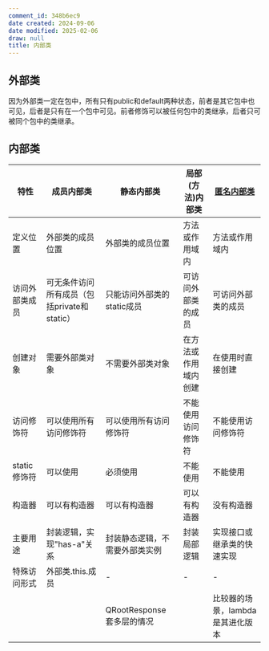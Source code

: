 ```yaml
---
comment_id: 348b6ec9
date created: 2024-09-06
date modified: 2025-02-06
draw: null
title: 内部类
---
```

## 外部类

因为外部类一定在包中，所有只有public和default两种状态，前者是其它包中也可见，后者是只有在一个包中可见。前者修饰可以被任何包中的类继承，后者只可被同个包中的类继承。

## 内部类

| 特性        | 成员内部类                        | 静态内部类                | 局部(方法)内部类  | [匿名内部类](匿名内部类.md)            |
| --------- | ---------------------------- | -------------------- | ---------- | -------------------- |
| 定义位置      | 外部类的成员位置                     | 外部类的成员位置             | 方法或作用域内    | 方法或作用域内              |
| 访问外部类成员   | 可无条件访问所有成员（包括private和static）| 只能访问外部类的static成员     | 可访问外部类的成员  | 可访问外部类的成员            |
| 创建对象      | 需要外部类对象                      | 不需要外部类对象             | 在方法或作用域内创建 | 在使用时直接创建             |
| 访问修饰符     | 可以使用所有访问修饰符                  | 可以使用所有访问修饰符          | 不能使用访问修饰符  | 不能使用访问修饰符            |
| static修饰符 | 可以使用                         | 必须使用                 | 不能使用       | 不能使用                 |
| 构造器       | 可以有构造器                       | 可以有构造器               | 可以有构造器     | 没有构造器                |
| 主要用途      | 封装逻辑，实现"has-a"关系             | 封装静态逻辑，不需要外部类实例      | 封装局部逻辑     | 实现接口或继承类的快速实现        |
| 特殊访问形式    | 外部类.this.成员                  | -                    | -          | -                    |
|           |                              | QRootResponse 套多层的情况 |            | 比较器的场景，lambda 是其进化版本 |
